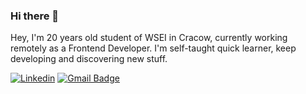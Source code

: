 ### Hi there 👋

Hey, I'm 20 years old student of WSEI in Cracow, currently working remotely as a Frontend Developer. I'm self-taught quick learner, keep developing and discovering new stuff. 

[![Linkedin](https://img.shields.io/badge/-LinkedIn-blue?style=flat-square&logo=Linkedin&logoColor=white&link=https://www.linkedin.com/in/olaf-sulich/)](https://www.linkedin.com/in/mateusz-pocztowski-63a0991b2/)
[![Gmail Badge](https://img.shields.io/badge/-Gmail-c14438?style=flat-square&logo=Gmail&logoColor=white&link=mailto:olafsulich@gmail.com)](mailto:mateuszp351@gmail.com)
